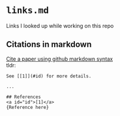# `links.md`

Links I looked up while working on this repo

## Citations in markdown

[Cite a paper using github markdown syntax](https://stackoverflow.com/a/58693582)  
tldr:

```
See [[1]](#id) for more details.

...

## References
<a id="id">[1]</a>
{Reference here}
```
